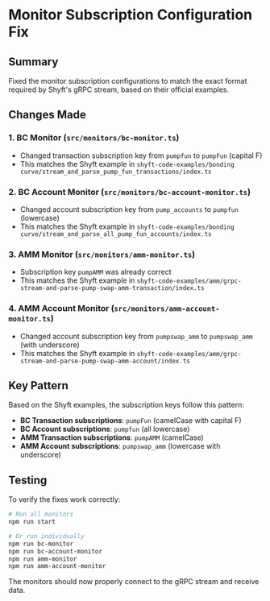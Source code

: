 # Monitor Subscription Configuration Fix

## Summary
Fixed the monitor subscription configurations to match the exact format required by Shyft's gRPC stream, based on their official examples.

## Changes Made

### 1. BC Monitor (`src/monitors/bc-monitor.ts`)
- Changed transaction subscription key from `pumpfun` to `pumpFun` (capital F)
- This matches the Shyft example in `shyft-code-examples/bonding curve/stream_and_parse_pump_fun_transactions/index.ts`

### 2. BC Account Monitor (`src/monitors/bc-account-monitor.ts`)
- Changed account subscription key from `pump_accounts` to `pumpfun` (lowercase)
- This matches the Shyft example in `shyft-code-examples/bonding curve/stream_and_parse_all_pump_fun_accounts/index.ts`

### 3. AMM Monitor (`src/monitors/amm-monitor.ts`)
- Subscription key `pumpAMM` was already correct
- This matches the Shyft example in `shyft-code-examples/amm/grpc-stream-and-parse-pump-swap-amm-transaction/index.ts`

### 4. AMM Account Monitor (`src/monitors/amm-account-monitor.ts`)
- Changed account subscription key from `pumpswap_amm` to `pumpswap_amm` (with underscore)
- This matches the Shyft example in `shyft-code-examples/amm/grpc-stream-and-parse-pump-swap-amm-account/index.ts`

## Key Pattern
Based on the Shyft examples, the subscription keys follow this pattern:
- **BC Transaction subscriptions**: `pumpFun` (camelCase with capital F)
- **BC Account subscriptions**: `pumpfun` (all lowercase)
- **AMM Transaction subscriptions**: `pumpAMM` (camelCase)
- **AMM Account subscriptions**: `pumpswap_amm` (lowercase with underscore)

## Testing
To verify the fixes work correctly:
```bash
# Run all monitors
npm run start

# Or run individually
npm run bc-monitor
npm run bc-account-monitor
npm run amm-monitor
npm run amm-account-monitor
```

The monitors should now properly connect to the gRPC stream and receive data.